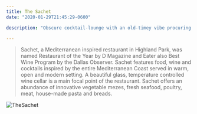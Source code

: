 ```yaml
---
title: The Sachet
date: "2020-01-29T21:45:29-0600"

description: "Obscure cocktail-lounge with an old-timey vibe procuring an extensive range of drinks & bar fare with a Hungarian accent."

---
```



>Sachet, a Mediterranean inspired restaurant in Highland Park, was named Restaurant of the Year by D Magazine and Eater also Best Wine Program by the Dallas Observer. Sachet features food, wine and cocktails inspired by the entire Mediterranean Coast served in warm, open and modern setting. A beautiful glass, temperature controlled wine cellar is a main focal point of the restaurant. Sachet offers an abundance of innovative vegetable mezes, fresh seafood, poultry, meat, house-made pasta and breads.

![TheSachet](https://purewows3.imgix.net/images/articles/2018_01/sachet_DAL.jpg?auto=format,compress&cs=stripv)